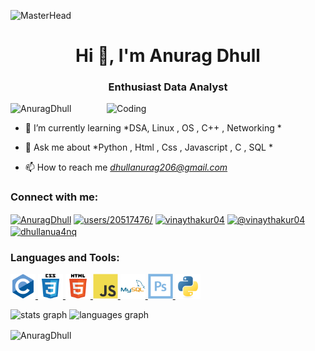![MasterHead](https://e476rzxxeua.exactdn.com/wp-content/uploads/2020/01/00086-desk-anim-v0.3.gif?strip=all&lossy=1&sharp=1&ssl=1.gif)
<h1 align="center">Hi 👋, I'm Anurag Dhull </h1>
<h3 align="center">Enthusiast Data Analyst</h3>
<img align="right" alt="Coding" width="350" src="https://media3.giphy.com/media/v1.Y2lkPTc5MGI3NjExOTQ5ZDY5ODg1MGVmYThmZGRlYWU3MTZmY2JhZTU4NDIxZTVjZDRiYSZjdD1z/4B1BTOMTi8b3OdPrzy/giphy.gif">

<p align="left"> <img src="https://komarev.com/ghpvc/?username=AnuragDhull&label=Profile%20views&color=0e75b6&style=flat" alt="AnuragDhull" /> </p>

- 🌱 I’m currently learning *DSA, Linux , OS , C++ , Networking  *

- 💬 Ask me about *Python , Html , Css , Javascript , C , SQL *

- 📫 How to reach me *dhullanurag206@gmail.com*

<h3 align="left">Connect with me:</h3>
<p align="left">
<a href="www.linkedin.com/in/anurag-dhull-21603a253" target="blank"><img align="center" src="https://raw.githubusercontent.com/rahuldkjain/github-profile-readme-generator/master/src/images/icons/Social/linked-in-alt.svg" alt="AnuragDhull" height="30" width="40" /></a>
<a href="https://stackoverflow.com/users/20919652/anurag" target="blank"><img align="center" src="https://raw.githubusercontent.com/rahuldkjain/github-profile-readme-generator/master/src/images/icons/Social/stack-overflow.svg" alt="users/20517476/" height="30" width="40" /></a>
<a href="https://www.hackerrank.com/dhullanurag206" target="blank"><img align="center" src="https://raw.githubusercontent.com/rahuldkjain/github-profile-readme-generator/master/src/images/icons/Social/hackerrank.svg" alt="vinaythakur04" height="30" width="40" /></a>
<a href="https://www.hackerearth.com/@dhullanurag206" target="blank"><img align="center" src="https://raw.githubusercontent.com/rahuldkjain/github-profile-readme-generator/master/src/images/icons/Social/hackerearth.svg" alt="@vinaythakur04" height="30" width="40" /></a>
<a href="dhullanua4nq" target="blank"><img align="center" src="https://raw.githubusercontent.com/rahuldkjain/github-profile-readme-generator/master/src/images/icons/Social/geeks-for-geeks.svg" alt="dhullanua4nq" height="30" width="40" /></a>
</p>

<h3 align="left">Languages and Tools:</h3>
<p align="left"> <a href="https://www.cprogramming.com/" target="_blank" rel="noreferrer"> <img src="https://raw.githubusercontent.com/devicons/devicon/master/icons/c/c-original.svg" alt="c" width="40" height="40"/> </a> <a href="https://www.w3schools.com/css/" target="_blank" rel="noreferrer"> <img src="https://raw.githubusercontent.com/devicons/devicon/master/icons/css3/css3-original-wordmark.svg" alt="css3" width="40" height="40"/> </a> <a href="https://www.w3.org/html/" target="_blank" rel="noreferrer"> <img src="https://raw.githubusercontent.com/devicons/devicon/master/icons/html5/html5-original-wordmark.svg" alt="html5" width="40" height="40"/> </a> <a href="https://developer.mozilla.org/en-US/docs/Web/JavaScript" target="_blank" rel="noreferrer"> <img src="https://raw.githubusercontent.com/devicons/devicon/master/icons/javascript/javascript-original.svg" alt="javascript" width="40" height="40"/> </a> <a href="https://www.mysql.com/" target="_blank" rel="noreferrer"> <img src="https://raw.githubusercontent.com/devicons/devicon/master/icons/mysql/mysql-original-wordmark.svg" alt="mysql" width="40" height="40"/> </a> <a href="https://www.photoshop.com/en" target="_blank" rel="noreferrer"> <img src="https://raw.githubusercontent.com/devicons/devicon/master/icons/photoshop/photoshop-line.svg" alt="photoshop" width="40" height="40"/> </a> <a href="https://www.python.org" target="_blank" rel="noreferrer"> <img src="https://raw.githubusercontent.com/devicons/devicon/master/icons/python/python-original.svg" alt="python" width="40" height="40"/> </a> </p>

<div align="left">
  <img src="https://github-readme-stats.vercel.app/api?hide_title=false&hide_rank=false&show_icons=true&include_all_commits=true&count_private=true&disable_animations=false&theme=radical&locale=en&hide_border=false&username=AnuragDhull" height="180" alt="stats graph"  />
  <img src="https://github-readme-stats.vercel.app/api/top-langs?locale=en&hide_title=false&layout=compact&card_width=320&langs_count=5&theme=radical&hide_border=false&username=AnuragDhull" height="180" alt="languages graph"  />
</div>

<p><img align="center" src="https://github-readme-streak-stats.herokuapp.com/?animations=false&theme=radical&locale=en&hide_border=false&user=AnuragDhull&" alt="AnuragDhull" /></p>
